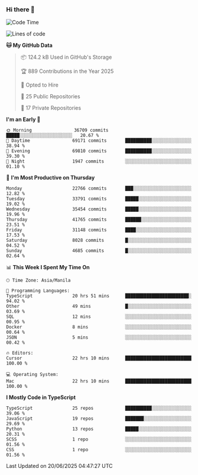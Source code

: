 ### Hi there 👋

<!--START_SECTION:waka-->
![Code Time](http://img.shields.io/badge/Code%20Time-1%2C855%20hrs%2058%20mins-blue)

![Lines of code](https://img.shields.io/badge/From%20Hello%20World%20I%27ve%20Written-67.0%20million%20lines%20of%20code-blue)

**🐱 My GitHub Data** 

> 📦 124.2 kB Used in GitHub's Storage 
 > 
> 🏆 889 Contributions in the Year 2025
 > 
> 💼 Opted to Hire
 > 
> 📜 25 Public Repositories 
 > 
> 🔑 17 Private Repositories 
 > 
**I'm an Early 🐤** 

```text
🌞 Morning                36709 commits       █████░░░░░░░░░░░░░░░░░░░░   20.67 % 
🌆 Daytime                69171 commits       ██████████░░░░░░░░░░░░░░░   38.94 % 
🌃 Evening                69810 commits       ██████████░░░░░░░░░░░░░░░   39.30 % 
🌙 Night                  1947 commits        ░░░░░░░░░░░░░░░░░░░░░░░░░   01.10 % 
```
📅 **I'm Most Productive on Thursday** 

```text
Monday                   22766 commits       ███░░░░░░░░░░░░░░░░░░░░░░   12.82 % 
Tuesday                  33791 commits       █████░░░░░░░░░░░░░░░░░░░░   19.02 % 
Wednesday                35454 commits       █████░░░░░░░░░░░░░░░░░░░░   19.96 % 
Thursday                 41765 commits       ██████░░░░░░░░░░░░░░░░░░░   23.51 % 
Friday                   31148 commits       ████░░░░░░░░░░░░░░░░░░░░░   17.53 % 
Saturday                 8028 commits        █░░░░░░░░░░░░░░░░░░░░░░░░   04.52 % 
Sunday                   4685 commits        █░░░░░░░░░░░░░░░░░░░░░░░░   02.64 % 
```


📊 **This Week I Spent My Time On** 

```text
🕑︎ Time Zone: Asia/Manila

💬 Programming Languages: 
TypeScript               20 hrs 51 mins      ████████████████████████░   94.02 % 
Other                    49 mins             █░░░░░░░░░░░░░░░░░░░░░░░░   03.69 % 
SQL                      12 mins             ░░░░░░░░░░░░░░░░░░░░░░░░░   00.95 % 
Docker                   8 mins              ░░░░░░░░░░░░░░░░░░░░░░░░░   00.64 % 
JSON                     5 mins              ░░░░░░░░░░░░░░░░░░░░░░░░░   00.42 % 

🔥 Editors: 
Cursor                   22 hrs 10 mins      █████████████████████████   100.00 % 

💻 Operating System: 
Mac                      22 hrs 10 mins      █████████████████████████   100.00 % 
```

**I Mostly Code in TypeScript** 

```text
TypeScript               25 repos            ██████████░░░░░░░░░░░░░░░   39.06 % 
JavaScript               19 repos            ███████░░░░░░░░░░░░░░░░░░   29.69 % 
Python                   13 repos            █████░░░░░░░░░░░░░░░░░░░░   20.31 % 
SCSS                     1 repo              ░░░░░░░░░░░░░░░░░░░░░░░░░   01.56 % 
CSS                      1 repo              ░░░░░░░░░░░░░░░░░░░░░░░░░   01.56 % 
```




 Last Updated on 20/06/2025 04:47:27 UTC
<!--END_SECTION:waka-->

